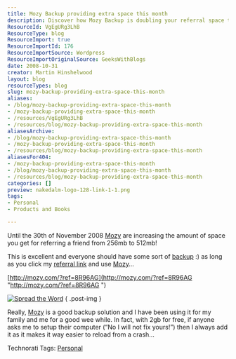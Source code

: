 ```yaml
---
title: Mozy Backup providing extra space this month
description: Discover how Mozy Backup is doubling your referral space this month! Learn why this reliable backup solution is essential for your data safety.
ResourceId: VgEgURg3LhB
ResourceType: blog
ResourceImport: true
ResourceImportId: 176
ResourceImportSource: Wordpress
ResourceImportOriginalSource: GeeksWithBlogs
date: 2008-10-31
creator: Martin Hinshelwood
layout: blog
resourceTypes: blog
slug: mozy-backup-providing-extra-space-this-month
aliases:
- /blog/mozy-backup-providing-extra-space-this-month
- /mozy-backup-providing-extra-space-this-month
- /resources/VgEgURg3LhB
- /resources/blog/mozy-backup-providing-extra-space-this-month
aliasesArchive:
- /blog/mozy-backup-providing-extra-space-this-month
- /mozy-backup-providing-extra-space-this-month
- /resources/blog/mozy-backup-providing-extra-space-this-month
aliasesFor404:
- /mozy-backup-providing-extra-space-this-month
- /blog/mozy-backup-providing-extra-space-this-month
- /resources/blog/mozy-backup-providing-extra-space-this-month
categories: []
preview: nakedalm-logo-128-link-1-1.png
tags:
- Personal
- Products and Books

---
```

Until the 30th of November 2008 [Mozy](http://mozy.com/?ref=8R96AG) are increasing the amount of space you get for referring a friend from 256mb to 512mb!

This is excellent and everyone should have some sort of [backup](http://mozy.com/?ref=8R96AG) :) as long as you click my [referral link](http://mozy.com/?ref=8R96AG) and use [Mozy](http://mozy.com/?ref=8R96AG)…

[http://mozy.com/?ref=8R96AG](http://mozy.com/?ref=8R96AG "http://mozy.com/?ref=8R96AG ")

[![Spread the Word](images/6113670c-3.jpg)](http://mozy.com/?ref=8R96AG)
{ .post-img }

Really, [Mozy](http://mozy.com/?ref=8R96AG) is a good backup solution and I have been using it for my family and me for a good wee while. In fact, with 2gb for free, if anyone asks me to setup their computer (“No I will not fix yours!”) then I always add it as it makes it way easier to reload from a crash…

Technorati Tags: [Personal](http://technorati.com/tags/Personal)

